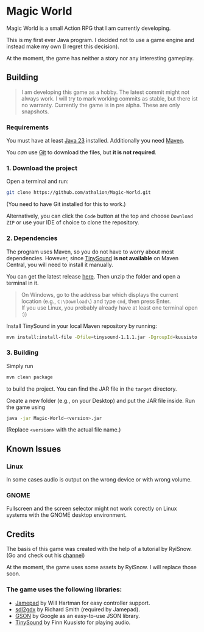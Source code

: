 # Magic World

Magic World is a small Action RPG that I am currently developing.

This is my first ever Java program. I decided not to use a game engine and instead make my own (I regret this decision).

At the moment, the game has neither a story nor any interesting gameplay.

## Building

> I am developing this game as a hobby. The latest commit might not always work. I will try to mark working commits as stable, but there ist no warranty.
> Currently the game is in pre alpha. These are only snapshots.

### Requirements

You must have at least [Java 23](https://www.oracle.com/java/technologies/downloads/) installed. Additionally you need [Maven](https://maven.apache.org/).

You *can* use [Git](https://git-scm.com/) to download the files, but **it is not required**.

### 1. Download the project

Open a terminal and run:

```bash
git clone https://github.com/athalion/Magic-World.git
```
(You need to have Git installed for this to work.)

Alternatively, you can click the `Code` button at the top and choose `Download ZIP` or use your IDE of choice to clone the repository.

### 2. Dependencies

The program uses Maven, so you do not have to worry about most dependencies. However, since [TinySound](https://github.com/finnkuusisto/TinySound) **is not available** on Maven Central, you will need to install it manually.

You can get the latest release [here](https://finnkuusisto.github.io/TinySound/releases/tinysound-1.1.1.zip). Then unzip the folder and open a terminal in it.

> On Windows, go to the address bar which displays the current location (e.g., `C:\Download\`) and type `cmd`, then press Enter.  
> If you use Linux, you probably already have at least one terminal open :))

Install TinySound in your local Maven repository by running:

```bash
mvn install:install-file -Dfile=tinysound-1.1.1.jar -DgroupId=kuusisto -DartifactId=tinysound -Dversion=1.1.1 -Dpackaging=jar
```

### 3. Building

Simply run

```bash
mvn clean package
```

to build the project. You can find the JAR file in the `target` directory.

Create a new folder (e.g., on your Desktop) and put the JAR file inside. Run the game using

```bash
java -jar Magic-World-<version>.jar
```
(Replace `<version>` with the actual file name.)

## Known Issues

### Linux
In some cases audio is output on the wrong device or with wrong volume.

### GNOME
Fullscreen and the screen selector might not work corectly on Linux systems with the GNOME desktop environment.

## Credits

The basis of this game was created with the help of a tutorial by RyiSnow. (Go and check out his [channel](https://youtube.com/@RyiSnow))

At the moment, the game uses some assets by RyiSnow. I will replace those soon.

### The game uses the following libraries:

- [Jamepad](https://github.com/williamahartman/Jamepad) by Will Hartman for easy controller support.
- [sdl2gdx](https://github.com/electronstudio/sdl2gdx) by Richard Smith (required by Jamepad).
- [GSON](https://github.com/google/gson) by Google as an easy-to-use JSON library.
- [TinySound](https://github.com/finnkuusisto/TinySound) by Finn Kuusisto for playing audio.
